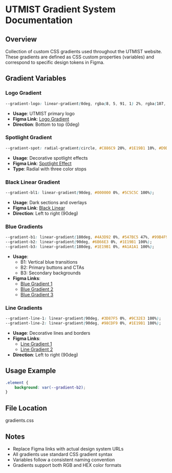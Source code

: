 # UTMIST Gradient System Documentation

## Overview
Collection of custom CSS gradients used throughout the UTMIST website. These gradients are defined as CSS custom properties (variables) and correspond to specific design tokens in Figma.

## Gradient Variables

### Logo Gradient
```css
--gradient-logo: linear-gradient(0deg, rgba(8, 5, 91, 1) 2%, rgba(107, 102, 227, 1) 100%);
```
- **Usage**: UTMIST primary logo
- **Figma Link**: [Logo Gradient](https://www.figma.com/file/yourfile?node-id=1234:1)
- **Direction**: Bottom to top (0deg)

### Spotlight Gradient
```css
--gradient-spot: radial-gradient(circle, #C886C9 20%, #1E19B1 10%, #D9D9D9 0%);
```
- **Usage**: Decorative spotlight effects
- **Figma Link**: [Spotlight Effect](https://www.figma.com/file/yourfile?node-id=1234:2)
- **Type**: Radial with three color stops

### Black Linear Gradient
```css
--gradient-bl1: linear-gradient(90deg, #000000 0%, #5C5C5C 100%);
```
- **Usage**: Dark sections and overlays
- **Figma Link**: [Black Linear](https://www.figma.com/file/yourfile?node-id=1234:3)
- **Direction**: Left to right (90deg)

### Blue Gradients
```css
--gradient-b1: linear-gradient(180deg, #4A3D92 0%, #547BC5 47%, #99B4F9 100%);
--gradient-b2: linear-gradient(90deg, #6B66E3 0%, #1E19B1 100%);
--gradient-b3: linear-gradient(180deg, #1E19B1 0%, #A1A1A1 100%);
```
- **Usage**: 
  - B1: Vertical blue transitions
  - B2: Primary buttons and CTAs
  - B3: Secondary backgrounds
- **Figma Links**: 
  - [Blue Gradient 1](https://www.figma.com/file/yourfile?node-id=1234:4)
  - [Blue Gradient 2](https://www.figma.com/file/yourfile?node-id=1234:5)
  - [Blue Gradient 3](https://www.figma.com/file/yourfile?node-id=1234:6)

### Line Gradients
```css
--gradient-line-1: linear-gradient(90deg, #3D87F5 0%, #9C32E3 100%);
--gradient-line-2: linear-gradient(90deg, #98CDF9 0%, #1E19B1 100%);
```
- **Usage**: Decorative lines and borders
- **Figma Links**: 
  - [Line Gradient 1](https://www.figma.com/file/yourfile?node-id=1234:7)
  - [Line Gradient 2](https://www.figma.com/file/yourfile?node-id=1234:8)
- **Direction**: Left to right (90deg)

## Usage Example
```css
.element {
    background: var(--gradient-b2);
}
```

## File Location
gradients.css

## Notes
- Replace Figma links with actual design system URLs
- All gradients use standard CSS gradient syntax
- Variables follow a consistent naming convention
- Gradients support both RGB and HEX color formats